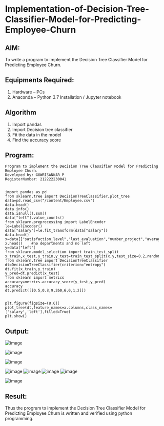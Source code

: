 # Implementation-of-Decision-Tree-Classifier-Model-for-Predicting-Employee-Churn

## AIM:
To write a program to implement the Decision Tree Classifier Model for Predicting Employee Churn.

## Equipments Required:
1. Hardware – PCs
2. Anaconda – Python 3.7 Installation / Jupyter notebook

## Algorithm
1. Import pandas
2. Import Decision tree classifier
3. Fit the data in the model
4. Find the accuracy score

## Program:
```
Program to implement the Decision Tree Classifier Model for Predicting Employee Churn.
Developed by: GOWRISANKAR P
RegisterNumber: 212222230041
```
```

import pandas as pd
from sklearn.tree import DecisionTreeClassifier,plot_tree
data=pd.read_csv("/content/Employee.csv")
data.head()
data.info()
data.isnull().sum()
data["left"].value_counts()
from sklearn.preprocessing import LabelEncoder
le=LabelEncoder()
data["salary"]=le.fit_transform(data["salary"])
data.head()
x=data[["satisfaction_level","last_evaluation","number_project","average_montly_hours","time_spend_company","Work_accident","promotion_last_5years","salary"]]
x.head()    #no departments and no left
y=data["left"]
from sklearn.model_selection import train_test_split
x_train,x_test,y_train,y_test=train_test_split(x,y,test_size=0.2,random_state=100)
from sklearn.tree import DecisionTreeClassifier
dt=DecisionTreeClassifier(criterion="entropy")
dt.fit(x_train,y_train)
y_pred=dt.predict(x_test)
from sklearn import metrics
accuracy=metrics.accuracy_score(y_test,y_pred)
accuracy
dt.predict([[0.5,0.8,9,260,6,0,1,2]])


plt.figure(figsize=(8,6))
plot_tree(dt,feature_names=x.columns,class_names=['salary','left'],filled=True)
plt.show()

```

## Output:
![image](https://github.com/user-attachments/assets/66b3bde5-c50a-47ac-ada1-210cdb1535cc)

![image](https://github.com/user-attachments/assets/a64177e4-22fa-46a7-9312-973bf2eed83e)

![image](https://github.com/user-attachments/assets/547badee-603d-4976-a7d7-8e2cf7049f4d)


![image](https://github.com/user-attachments/assets/2601ec18-1fab-47b1-99ae-29da7e64fdd2)
![image](https://github.com/user-attachments/assets/71de3b61-4bc5-449f-8619-e27700f21c2c)
![image](https://github.com/user-attachments/assets/7b19dbf1-3733-427f-98aa-1a99bd59ba71)
![image](https://github.com/user-attachments/assets/da3139c5-ed4f-4b4e-a9b1-36d1d0b49101)

![image](https://github.com/user-attachments/assets/fb11c07e-e1e7-4bcb-8290-2eff98932220)



## Result:
Thus the program to implement the  Decision Tree Classifier Model for Predicting Employee Churn is written and verified using python programming.

